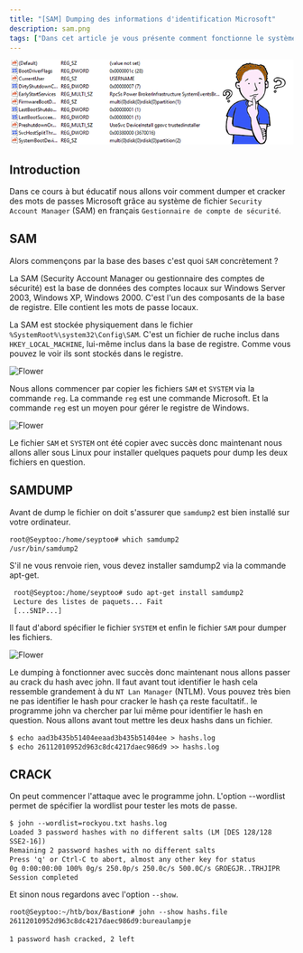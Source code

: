 ```yaml
---
title: "[SAM] Dumping des informations d'identification Microsoft"
description: sam.png
tags: ["Dans cet article je vous présente comment fonctionne le système de chiffrement SAM et vous montrez dump un fichier SAM et cracker les mots de passe."]
---
```


![Flower](../sam.png)

Introduction
----
Dans ce cours à but éducatif nous allons voir comment dumper et cracker des mots de passes Microsoft grâce au système de fichier `Security Account Manager` (SAM) en français `Gestionnaire de compte de sécurité`.

SAM
----
Alors commençons par la base des bases c'est quoi `SAM` concrètement ? <br />

La SAM (Security Account Manager ou gestionnaire des comptes de sécurité) est la base de données des comptes locaux sur Windows Server 2003, Windows XP, Windows 2000. C'est l'un des composants de la base de registre. Elle contient les mots de passe locaux.

La SAM est stockée physiquement dans le fichier `%SystemRoot%\system32\Config\SAM`. C'est un fichier de ruche inclus dans `HKEY_LOCAL_MACHINE`, lui-même inclus dans la base de registre. Comme vous pouvez le voir ils sont stockés dans le registre.

![Flower](https://image.noelshack.com/fichiers/2019/21/7/1558894108-screenshot-5.png)

Nous allons commencer par copier les fichiers `SAM` et `SYSTEM` via la commande `reg`. La commande `reg` est une commande Microsoft. Et la commande `reg` est un moyen pour gérer le registre de Windows.

![Flower](https://image.noelshack.com/fichiers/2019/21/7/1558894619-screenshot-2.png)

Le fichier `SAM` et `SYSTEM` ont été copier avec succès donc maintenant nous allons aller sous Linux pour installer quelques paquets pour dump les deux fichiers en question.

SAMDUMP
----
Avant de dump le fichier on doit s'assurer que `samdump2` est bien installé sur votre ordinateur.

    root@Seyptoo:/home/seyptoo# which samdump2
    /usr/bin/samdump2

S'il ne vous renvoie rien, vous devez installer samdump2 via la commande apt-get.

     root@Seyptoo:/home/seyptoo# sudo apt-get install samdump2
     Lecture des listes de paquets... Fait
     [...SNIP...]

Il faut d'abord spécifier le fichier `SYSTEM` et enfin le fichier `SAM` pour dumper les fichiers.

![Flower](https://image.noelshack.com/fichiers/2019/21/7/1558896664-capture-du-2019-05-26-20-50-31.png)

Le dumping à fonctionner avec succès donc maintenant nous allons passer au crack du hash avec john. Il faut avant tout identifier le hash cela ressemble grandement à du `NT Lan Manager` (NTLM). Vous pouvez très bien ne pas identifier le hash pour cracker le hash ça reste facultatif.. le programme john va chercher par lui même pour identifier le hash en question. Nous allons avant tout mettre les deux hashs dans un fichier.

    $ echo aad3b435b51404eeaad3b435b51404ee > hashs.log
    $ echo 26112010952d963c8dc4217daec986d9 >> hashs.log

CRACK
----
    
On peut commencer l'attaque avec le programme john. L'option --wordlist permet de spécifier la wordlist pour tester les mots de passe.

    $ john --wordlist=rockyou.txt hashs.log
    Loaded 3 password hashes with no different salts (LM [DES 128/128 SSE2-16])
    Remaining 2 password hashes with no different salts
    Press 'q' or Ctrl-C to abort, almost any other key for status
    0g 0:00:00:00 100% 0g/s 250.0p/s 250.0c/s 500.0C/s GROEGJR..TRHJIPR
    Session completed

Et sinon nous regardons avec l'option `--show`.

    root@Seyptoo:~/htb/box/Bastion# john --show hashs.file 
    26112010952d963c8dc4217daec986d9:bureaulampje

    1 password hash cracked, 2 left
